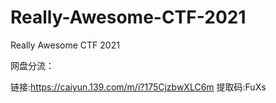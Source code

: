 # Really-Awesome-CTF-2021
Really Awesome CTF 2021

网盘分流：

链接:https://caiyun.139.com/m/i?175CjzbwXLC6m
提取码:FuXs
